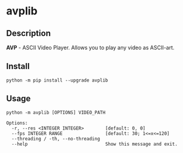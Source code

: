 # avplib
## Description
**AVP** - ASCII Video Player. Allows you to play any video as ASCII-art.

## Install
```
python -m pip install --upgrade avplib
```

## Usage
```
python -m avplib [OPTIONS] VIDEO_PATH

Options:
  -r, --res <INTEGER INTEGER>        [default: 0, 0]
  --fps INTEGER RANGE                [default: 30; 1<=x<=120]
  --threading / -th, --no-threading  
  --help                             Show this message and exit.
```
